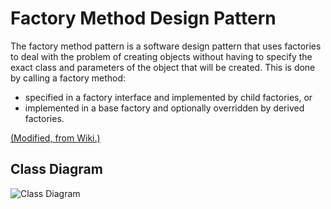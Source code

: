 # Factory Method Design Pattern

The factory method pattern is a software design pattern that uses factories to deal with the problem of creating objects without having to specify the exact class and parameters of the object that will be created. This is done by calling a factory method:

- specified in a factory interface and implemented by child factories, or
- implemented in a base factory and optionally overridden by derived factories.

[(Modified, from Wiki.)](https://en.wikipedia.org/wiki/Factory_method_pattern)

## Class Diagram

![Class Diagram](http://www.plantuml.com/plantuml/proxy?cache=no&src=https://raw.githubusercontent.com/JurajX/Notes/master/DesignPatterns/Factory/theory.puml)
